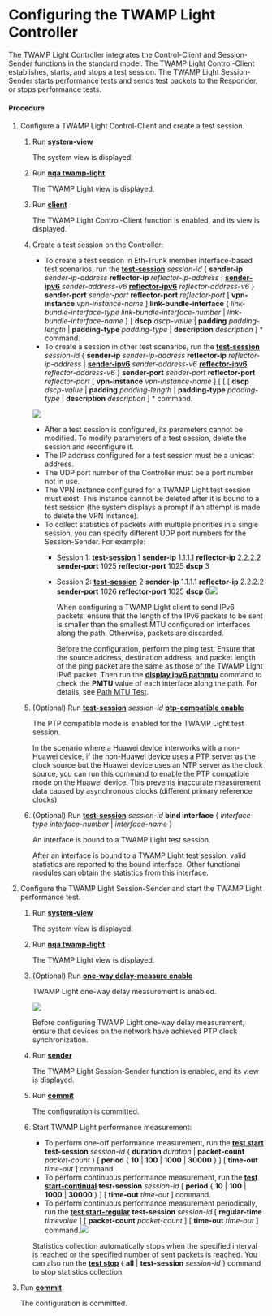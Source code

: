 Configuring the TWAMP Light Controller
======================================

The TWAMP Light Controller integrates the Control-Client and Session-Sender functions in the standard model. The TWAMP Light Control-Client establishes, starts, and stops a test session. The TWAMP Light Session-Sender starts performance tests and sends test packets to the Responder, or stops performance tests.

#### Procedure

1. Configure a TWAMP Light Control-Client and create a test session.
   1. Run [**system-view**](cmdqueryname=system-view)
      
      
      
      The system view is displayed.
   2. Run [**nqa twamp-light**](cmdqueryname=nqa+twamp-light)
      
      
      
      The TWAMP Light view is displayed.
   3. Run [**client**](cmdqueryname=client)
      
      
      
      The TWAMP Light Control-Client function is enabled, and its view is displayed.
   4. Create a test session on the Controller:
      
      
      * To create a test session in Eth-Trunk member interface-based test scenarios, run the [**test-session**](cmdqueryname=test-session) *session-id* { **sender-ip** *sender-ip-address* **reflector-ip** *reflector-ip-address* | [**sender-ipv6**](cmdqueryname=sender-ipv6) *sender-address-v6* [**reflector-ipv6**](cmdqueryname=reflector-ipv6) *reflector-address-v6* } **sender-port** *sender-port* **reflector-port** *reflector-port* [ **vpn-instance** *vpn-instance-name* ] **link-bundle-interface** { *link-bundle-interface-type* *link-bundle-interface-number* | *link-bundle-interface-name* } [ **dscp** *dscp-value* | **padding** *padding-length* | **padding-type** *padding-type* | **description** *description* ] \* command.
      * To create a session in other test scenarios, run the [**test-session**](cmdqueryname=test-session) *session-id* { **sender-ip** *sender-ip-address* **reflector-ip** *reflector-ip-address* | [**sender-ipv6**](cmdqueryname=sender-ipv6) *sender-address-v6* [**reflector-ipv6**](cmdqueryname=reflector-ipv6) *reflector-address-v6* } **sender-port** *sender-port* **reflector-port** *reflector-port* [ **vpn-instance** *vpn-instance-name* ] [ [ [ **dscp** *dscp-value* | **padding** *padding-length* | **padding-type** *padding-type* | **description** *description* ] \* command.
      
      ![](../../../../public_sys-resources/note_3.0-en-us.png) 
      * After a test session is configured, its parameters cannot be modified. To modify parameters of a test session, delete the session and reconfigure it.
      * The IP address configured for a test session must be a unicast address.
      * The UDP port number of the Controller must be a port number not in use.
      * The VPN instance configured for a TWAMP Light test session must exist. This instance cannot be deleted after it is bound to a test session (the system displays a prompt if an attempt is made to delete the VPN instance).
      * To collect statistics of packets with multiple priorities in a single session, you can specify different UDP port numbers for the Session-Sender. For example:
        + Session 1: [**test-session**](cmdqueryname=test-session) 1 **sender-ip** 1.1.1.1 **reflector-ip** 2.2.2.2 **sender-port** 1025 **reflector-port** 1025 **dscp** 3
        + Session 2: [**test-session**](cmdqueryname=test-session) 2 **sender-ip** 1.1.1.1 **reflector-ip** 2.2.2.2 **sender-port** 1026 **reflector-port** 1025 **dscp** 6![](../../../../public_sys-resources/note_3.0-en-us.png) 
          
          When configuring a TWAMP Light client to send IPv6 packets, ensure that the length of the IPv6 packets to be sent is smaller than the smallest MTU configured on interfaces along the path. Otherwise, packets are discarded.
          
          Before the configuration, perform the ping test. Ensure that the source address, destination address, and packet length of the ping packet are the same as those of the TWAMP Light IPv6 packet. Then run the [**display ipv6 pathmtu**](cmdqueryname=display+ipv6+pathmtu) command to check the **PMTU** value of each interface along the path. For details, see [Path MTU Test](feature_0029040638.html).
   5. (Optional) Run [**test-session**](cmdqueryname=test-session) *session-id* [**ptp-compatible enable**](cmdqueryname=ptp-compatible+enable)
      
      
      
      The PTP compatible mode is enabled for the TWAMP Light test session.
      
      
      
      In the scenario where a Huawei device interworks with a non-Huawei device, if the non-Huawei device uses a PTP server as the clock source but the Huawei device uses an NTP server as the clock source, you can run this command to enable the PTP compatible mode on the Huawei device. This prevents inaccurate measurement data caused by asynchronous clocks (different primary reference clocks).
   6. (Optional) Run [**test-session**](cmdqueryname=test-session) *session-id* **bind interface** { *interface-type* *interface-number* | *interface-name* }
      
      
      
      An interface is bound to a TWAMP Light test session.
      
      
      
      After an interface is bound to a TWAMP Light test session, valid statistics are reported to the bound interface. Other functional modules can obtain the statistics from this interface.
2. Configure the TWAMP Light Session-Sender and start the TWAMP Light performance test.
   1. Run [**system-view**](cmdqueryname=system-view)
      
      
      
      The system view is displayed.
   2. Run [**nqa twamp-light**](cmdqueryname=nqa+twamp-light)
      
      
      
      The TWAMP Light view is displayed.
   3. (Optional) Run [**one-way delay-measure enable**](cmdqueryname=one-way+delay-measure+enable)
      
      
      
      TWAMP Light one-way delay measurement is enabled.
      
      
      
      ![](../../../../public_sys-resources/note_3.0-en-us.png) 
      
      Before configuring TWAMP Light one-way delay measurement, ensure that devices on the network have achieved PTP clock synchronization.
   4. Run [**sender**](cmdqueryname=sender)
      
      
      
      The TWAMP Light Session-Sender function is enabled, and its view is displayed.
   5. Run [**commit**](cmdqueryname=commit)
      
      
      
      The configuration is committed.
   6. Start TWAMP Light performance measurement:
      
      
      * To perform one-off performance measurement, run the [**test start**](cmdqueryname=test+start) **test-session** *session-id* { **duration** *duration* | **packet-count** *packet-count* } [ **period** { **10** | **100** | **1000** | **30000** } ] [ **time-out** *time-out* ] command.
      * To perform continuous performance measurement, run the [**test start-continual**](cmdqueryname=test+start-continual) **test-session** *session-id* [ **period** { **10** | **100** | **1000** | **30000** } ] [ **time-out** *time-out* ] command.
      * To perform continuous performance measurement periodically, run the [**test start-regular**](cmdqueryname=test+start-regular) **test-session** *session-id* [ **regular-time** *timevalue* ] [ **packet-count** *packet-count* ] [ **time-out** *time-out* ] command.![](../../../../public_sys-resources/note_3.0-en-us.png) 
      
      Statistics collection automatically stops when the specified interval is reached or the specified number of sent packets is reached. You can also run the [**test stop**](cmdqueryname=test+stop) { **all** | **test-session** *session-id* } command to stop statistics collection.
3. Run [**commit**](cmdqueryname=commit)
   
   
   
   The configuration is committed.